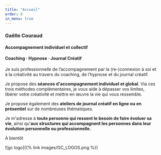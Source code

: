 ```yaml
---
title: "Accueil"
order: 0
in_menu: true
---
```

### Gaëlle Couraud
#### Accompagnement individuel et collectif  
#### Coaching · Hypnose · Journal Créatif

Je suis professionnelle de l’accompagnement par la (re-)connexion à soi et à la créativité au travers du coaching, de l’hypnose et du journal créatif. 

Je propose des **séances d'accompagnement individuel et global**. Via ces trois méthodes complémentaires, je vous aide à dépasser vos limites, libérer votre créativité et mettre en œuvre la vie qui vous ressemble.

Je propose également des **ateliers de journal créatif en ligne ou en présentiel** sur de nombreuses thématiques. 

Je m'adresse à **toute personne qui ressent le besoin de faire évoluer sa vie**, ainsi qu'**aux structures qui accompagnent les personnes dans leur évolution personnelle ou professionnelle.** 

A bientôt 

![gc logo]({% link images/GC_LOGOS.png %}) 